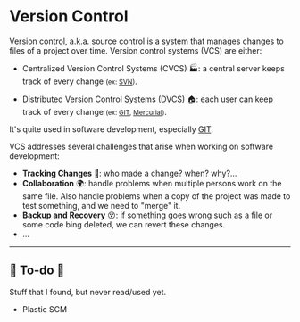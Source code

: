 # Version Control

<div class="row row-cols-md-2"><div>

Version control, a.k.a. source control is a system that manages changes to files of a project over time. Version control systems (VCS) are either:

* Centralized Version Control Systems (CVCS) 🏭: a central server keeps track of every change <small>(ex: [SVN](../svn/_general/index.md))</small>.

* Distributed Version Control Systems (DVCS) 🏠: each user can keep track of every change  <small>(ex: [GIT](../git/_general/index.md), [Mercurial](https://www.mercurial-scm.org/))</small>.

It's quite used in software development, especially [GIT](../git/_general/index.md).
</div><div>

VCS addresses several challenges that arise when working on software development:

* **Tracking Changes** 🔎: who made a change? when? why?...
* **Collaboration** 🌍: handle problems when multiple persons work on the same file. Also handle problems when a copy of the project was made to test something, and we need to "merge" it.
* **Backup and Recovery** 😵: if something goes wrong such as a file or some code bing deleted, we can revert these changes.
* ...
</div></div>

<hr class="sep-both">

## 👻 To-do 👻

Stuff that I found, but never read/used yet.

<div class="row row-cols-md-2"><div>

* Plastic SCM
</div><div>
</div></div>